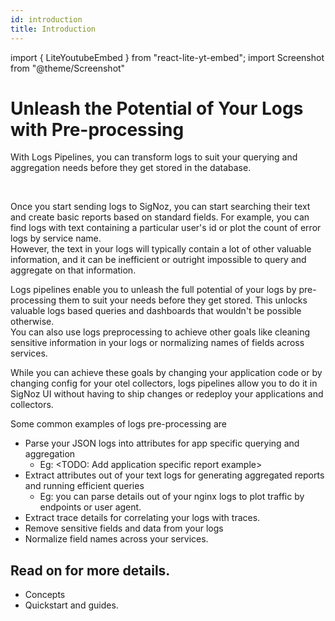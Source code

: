 ```yaml
---
id: introduction
title: Introduction
---
```


import { LiteYoutubeEmbed } from "react-lite-yt-embed";
import Screenshot from "@theme/Screenshot"

# Unleash the Potential of Your Logs with Pre-processing

With Logs Pipelines, you can transform logs to suit your querying
and aggregation needs before they get stored in the database.

<LiteYoutubeEmbed id="OneENGNmLd0" mute={false} />

<br/>

Once you start sending logs to SigNoz, you can start searching their text
and create basic reports based on standard fields. For example, you can find logs
with text containing a particular user's id or plot the count of error logs by service name.  
However, the text in your logs will typically contain a lot of other valuable information,
and it can be inefficient or outright impossible to query and aggregate on
that information.

Logs pipelines enable you to unleash the full potential of your logs by
pre-processing them to suit your needs before they get stored. This unlocks
valuable logs based queries and dashboards that wouldn't be possible otherwise.  
You can also use logs preprocessing to achieve other goals like cleaning sensitive
information in your logs or normalizing names of fields across services.

<Screenshot
    alt="Raw Nginx Log"
    src="/img/logs/pipelines/raw-nginx-log.png "
    title="A raw nginx log"
/>

<Screenshot
    alt="Parsed Nginx Log"
    src="/img/logs/pipelines/parsed-nginx-log.png "
    title="A parsed nginx log"
/>


While you can achieve these goals by changing your application code or by changing config
for your otel collectors, logs pipelines allow you to do it in SigNoz UI without having to ship changes
or redeploy your applications and collectors.

Some common examples of logs pre-processing are  
- Parse your JSON logs into attributes for app specific querying and aggregation
  - Eg: <TODO: Add application specific report example>
- Extract attributes out of your text logs for generating aggregated reports and running efficient queries
  - Eg: you can parse details out of your nginx logs to plot traffic by endpoints or user agent.
- Extract trace details for correlating your logs with traces.
- Remove sensitive fields and data from your logs
- Normalize field names across your services.


## Read on for more details.
- Concepts
- Quickstart and guides.